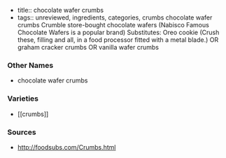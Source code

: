 - title:: chocolate wafer crumbs
- tags:: unreviewed, ingredients, categories, crumbs
chocolate wafer crumbs Crumble store-bought chocolate wafers (Nabisco Famous Chocolate Wafers is a popular brand) Substitutes: Oreo cookie (Crush these, filling and all, in a food processor fitted with a metal blade.) OR graham cracker crumbs OR vanilla wafer crumbs

### Other Names

* chocolate wafer crumbs

### Varieties

* [[crumbs]]

### Sources
* http://foodsubs.com/Crumbs.html
